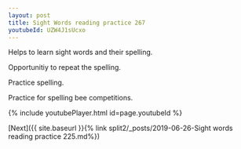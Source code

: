 ```yaml
---
layout: post
title: Sight Words reading practice 267
youtubeId: UZW4J1sUcxo
---
```

 
 
Helps to learn sight words and their spelling.

Opportunitiy to repeat the spelling. 

Practice spelling. 
 
Practice for spelling bee competitions. 
 
{% include youtubePlayer.html id=page.youtubeId %}
 
 

[Next]({{ site.baseurl }}{% link  split2/_posts/2019-06-26-Sight words reading practice 225.md%})
 
